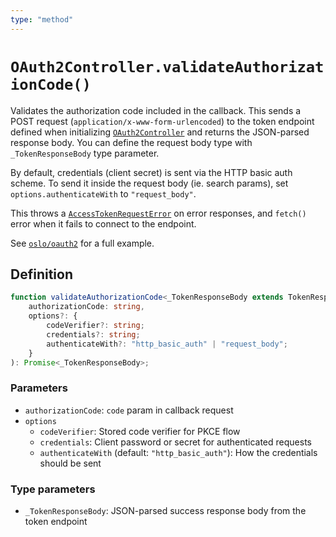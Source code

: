 ```yaml
---
type: "method"
---
```


# `OAuth2Controller.validateAuthorizationCode()`

Validates the authorization code included in the callback. This sends a POST request (`application/x-www-form-urlencoded`) to the token endpoint defined when initializing [`OAuth2Controller`](ref:oauth2) and returns the JSON-parsed response body. You can define the request body type with `_TokenResponseBody` type parameter.

By default, credentials (client secret) is sent via the HTTP basic auth scheme. To send it inside the request body (ie. search params), set `options.authenticateWith` to `"request_body"`.

This throws a [`AccessTokenRequestError`](ref:oauth2) on error responses, and `fetch()` error when it fails to connect to the endpoint.

See [`oslo/oauth2`](/reference/oauth2) for a full example.

## Definition

```ts
function validateAuthorizationCode<_TokenResponseBody extends TokenResponseBody>(
	authorizationCode: string,
	options?: {
		codeVerifier?: string;
		credentials?: string;
		authenticateWith?: "http_basic_auth" | "request_body";
	}
): Promise<_TokenResponseBody>;
```

### Parameters

- `authorizationCode`: `code` param in callback request
- `options`
  - `codeVerifier`: Stored code verifier for PKCE flow
  - `credentials`: Client password or secret for authenticated requests
  - `authenticateWith` (default: `"http_basic_auth"`): How the credentials should be sent

### Type parameters

- `_TokenResponseBody`: JSON-parsed success response body from the token endpoint
